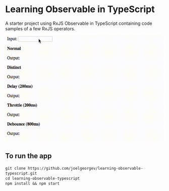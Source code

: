 # Learning Observable in TypeScript
A starter project using RxJS Observable in TypeScript containing code samples of a few RxJS operators.

![Screenshot](./images/output.gif)

## To run the app
```
git clone https://github.com/joelgeorgev/learning-observable-typescript.git
cd learning-observable-typescript
npm install && npm start
```
